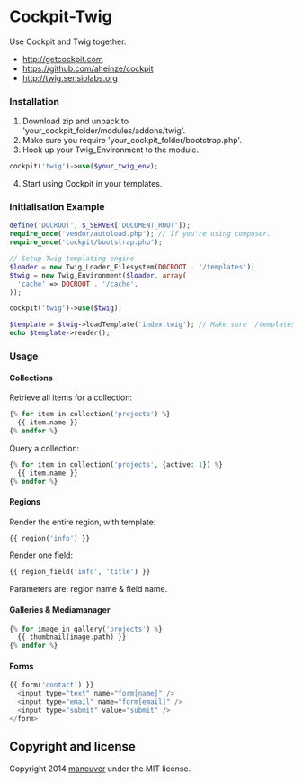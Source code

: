 # Cockpit-Twig

Use Cockpit and Twig together.

- http://getcockpit.com
- https://github.com/aheinze/cockpit
- http://twig.sensiolabs.org

### Installation

1. Download zip and unpack to 'your_cockpit_folder/modules/addons/twig'.
2. Make sure you require 'your_cockpit_folder/bootstrap.php'.
3. Hook up your Twig_Environment to the module.

  ```php
  cockpit('twig')->use($your_twig_env);
  ```

4. Start using Cockpit in your templates.

### Initialisation Example

```php
define('DOCROOT', $_SERVER['DOCUMENT_ROOT']);
require_once('vendor/autoload.php'); // If you're using composer.
require_once('cockpit/bootstrap.php');

// Setup Twig templating engine
$loader = new Twig_Loader_Filesystem(DOCROOT . '/templates');
$twig = new Twig_Environment($loader, array(
  'cache' => DOCROOT . '/cache',
));

cockpit('twig')->use($twig);

$template = $twig->loadTemplate('index.twig'); // Make sure '/templates/index.twig' exists.
echo $template->render();
```

### Usage

#### Collections

Retrieve all items for a collection:

```php
{% for item in collection('projects') %}
  {{ item.name }}
{% endfor %}
```

Query a collection:

```php
{% for item in collection('projects', {active: 1}) %}
  {{ item.name }}
{% endfor %}
```

#### Regions

Render the entire region, with template:

```php
{{ region('info') }}
```

Render one field:

```php
{{ region_field('info', 'title') }}
```

Parameters are: region name & field name.

#### Galleries & Mediamanager

```php
{% for image in gallery('projects') %}
  {{ thumbnail(image.path) }}
{% endfor %}
```

#### Forms

```php
{{ form('contact') }}
  <input type="text" name="form[name]" />
  <input type="email" name="form[email]" />
  <input type="submit" value="submit" />
</form>
```

## Copyright and license

Copyright 2014 [maneuver](http://www.maneuver.be) under the MIT license.
